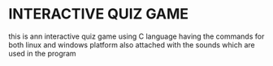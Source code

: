 # INTERACTIVE QUIZ GAME
this is ann interactive quiz game using C language 
having the commands for both linux and windows platform
also attached with the sounds which are used in the program

